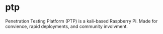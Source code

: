 # ptp
Penetration Testing Platform (PTP) is a kali-based Raspberry Pi. Made for convience, rapid deployments, and community involvment.
